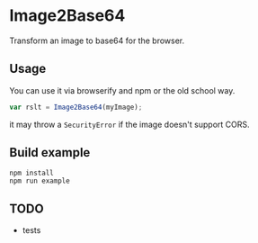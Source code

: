 Image2Base64
============

Transform an image to base64 for the browser.

## Usage

You can use it via browserify and npm or the old school way.

```javascript
var rslt = Image2Base64(myImage);
```

it may throw a `SecurityError` if the image doesn't support CORS.

## Build example

```
npm install
npm run example
````

## TODO

* tests

